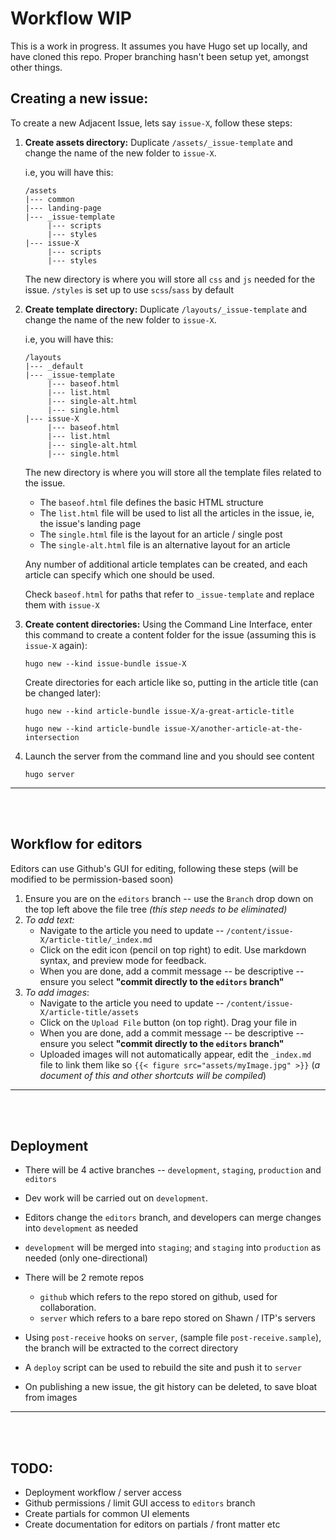 # Workflow WIP

This is a work in progress. It assumes you have Hugo set up locally, and have cloned this repo. Proper branching hasn't been setup yet, amongst other things.



## Creating a new issue:

To create a new Adjacent Issue, lets say `issue-X`, follow these steps:

1. **Create assets directory:** Duplicate `/assets/_issue-template` and change the name of the new folder to `issue-X`.

   i.e, you will have this:

   ```
   /assets
   |--- common
   |--- landing-page
   |--- _issue-template
   		|--- scripts
   		|--- styles
   |--- issue-X
   		|--- scripts
   		|--- styles
   ```

   The new directory is where you will store all `css` and `js` needed for the issue. `/styles` is set up to use `scss`/`sass` by default


2. **Create template directory:** Duplicate `/layouts/_issue-template` and change the name of the new folder to `issue-X`.

   i.e, you will have this:

   ```
   /layouts
   |--- _default
   |--- _issue-template
   		|--- baseof.html
   		|--- list.html
   		|--- single-alt.html
   		|--- single.html
   |--- issue-X
   		|--- baseof.html
   		|--- list.html
   		|--- single-alt.html
   		|--- single.html
   ```

   The new directory is where you will store all the template files related to the issue.

   * The  `baseof.html` file defines the basic HTML structure
   * The  `list.html` file will be used to list all the articles in the issue, ie, the issue's landing page
   * The  `single.html` file is the layout for an article / single post
   * The  `single-alt.html` file is an alternative layout for an article

   Any number of additional article templates can be created, and each article can specify which one should be used.

   Check `baseof.html` for paths that refer to `_issue-template` and replace them with `issue-X`




3. **Create content directories:** Using the Command Line Interface, enter this command to create a content folder for the issue (assuming this is `issue-X` again):

   ```
   hugo new --kind issue-bundle issue-X
   ```

   Create directories for each article like so, putting in the article title (can be changed later):

   ```
   hugo new --kind article-bundle issue-X/a-great-article-title
   ```

   ```
   hugo new --kind article-bundle issue-X/another-article-at-the-intersection
   ```



4. Launch the server from the command line and you should see content

   ```
   hugo server
   ```

---

<br>
<br>



## Workflow for editors

Editors can use Github's GUI for editing, following these steps (will be modified to be permission-based soon)

1. Ensure you are on the `editors` branch -- use the `Branch` drop down on the top left above the file tree *(this step needs to be eliminated)*
2. *To add text:*
   * Navigate to the article you need to update -- `/content/issue-X/article-title/_index.md`
   * Click on the edit icon (pencil on top right) to edit. Use markdown syntax, and preview mode for feedback.
   * When you are done, add a commit message -- be descriptive -- ensure you select **"commit directly to the `editors` branch"**
3. *To add images*:
   * Navigate to the article you need to update -- `/content/issue-X/article-title/assets`
   * Click on the `Upload File` button (on top right). Drag your file in
   * When you are done, add a commit message -- be descriptive -- ensure you select **"commit directly to the `editors` branch"**
   * Uploaded images will not automatically appear, edit the `_index.md` file to link them like so `{{< figure src="assets/myImage.jpg" >}}` (*a document of this and other shortcuts will be compiled*)

---


<br>
<br>

## Deployment

* There will be 4 active branches --  `development`, `staging`, `production` and `editors`
* Dev work will be carried out on `development`.
* Editors change the `editors` branch, and developers can merge changes into `development` as needed
* `development` will be merged into `staging`; and `staging` into `production` as needed (only one-directional)
* There will be 2 remote repos
  * `github` which refers to the repo stored on github, used for collaboration.
  * `server` which refers to a bare repo stored on Shawn / ITP's servers

* Using `post-receive` hooks on `server`, (sample file `post-receive.sample`), the branch will be extracted to the correct directory
* A `deploy` script can be used to rebuild the site and push it to `server`
* On publishing a new issue, the git history can be deleted, to save bloat from images

---

<br>
<br>


## TODO:

* Deployment workflow / server access
* Github permissions / limit GUI access to `editors` branch
* Create partials for common UI elements
* Create documentation for editors on partials / front matter etc
